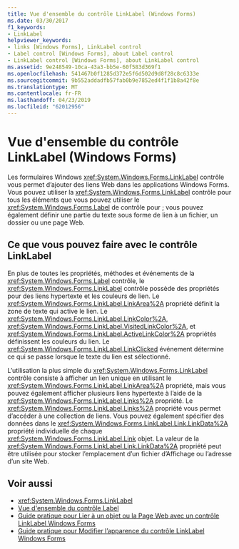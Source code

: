 ```yaml
---
title: Vue d'ensemble du contrôle LinkLabel (Windows Forms)
ms.date: 03/30/2017
f1_keywords:
- LinkLabel
helpviewer_keywords:
- links [Windows Forms], LinkLabel control
- Label control [Windows Forms], about Label control
- LinkLabel control [Windows Forms], about LinkLabel control
ms.assetid: 9e248549-10ca-43a3-bb5e-60f583d369f1
ms.openlocfilehash: 541467b0f1285d372e5f6d502d9d8f28c8c6333e
ms.sourcegitcommit: 9b552addadfb57fab0b9e7852ed4f1f1b8a42f8e
ms.translationtype: MT
ms.contentlocale: fr-FR
ms.lasthandoff: 04/23/2019
ms.locfileid: "62012956"
---
```

# <a name="linklabel-control-overview-windows-forms"></a>Vue d'ensemble du contrôle LinkLabel (Windows Forms)
Les formulaires Windows <xref:System.Windows.Forms.LinkLabel> contrôle vous permet d’ajouter des liens Web dans les applications Windows Forms. Vous pouvez utiliser la <xref:System.Windows.Forms.LinkLabel> contrôle pour tous les éléments que vous pouvez utiliser le <xref:System.Windows.Forms.Label> de contrôle pour ; vous pouvez également définir une partie du texte sous forme de lien à un fichier, un dossier ou une page Web.  
  
## <a name="what-you-can-do-with-the-linklabel-control"></a>Ce que vous pouvez faire avec le contrôle LinkLabel  
 En plus de toutes les propriétés, méthodes et événements de la <xref:System.Windows.Forms.Label> contrôle, le <xref:System.Windows.Forms.LinkLabel> contrôle possède des propriétés pour des liens hypertexte et les couleurs de lien. Le <xref:System.Windows.Forms.LinkLabel.LinkArea%2A> propriété définit la zone de texte qui active le lien. Le <xref:System.Windows.Forms.LinkLabel.LinkColor%2A>, <xref:System.Windows.Forms.LinkLabel.VisitedLinkColor%2A>, et <xref:System.Windows.Forms.LinkLabel.ActiveLinkColor%2A> propriétés définissent les couleurs du lien. Le <xref:System.Windows.Forms.LinkLabel.LinkClicked> événement détermine ce qui se passe lorsque le texte du lien est sélectionné.  
  
 L’utilisation la plus simple du <xref:System.Windows.Forms.LinkLabel> contrôle consiste à afficher un lien unique en utilisant le <xref:System.Windows.Forms.LinkLabel.LinkArea%2A> propriété, mais vous pouvez également afficher plusieurs liens hypertexte à l’aide de la <xref:System.Windows.Forms.LinkLabel.Links%2A> propriété. Le <xref:System.Windows.Forms.LinkLabel.Links%2A> propriété vous permet d’accéder à une collection de liens. Vous pouvez également spécifier des données dans le <xref:System.Windows.Forms.LinkLabel.Link.LinkData%2A> propriété individuelle de chaque <xref:System.Windows.Forms.LinkLabel.Link> objet. La valeur de la <xref:System.Windows.Forms.LinkLabel.Link.LinkData%2A> propriété peut être utilisée pour stocker l’emplacement d’un fichier d’Affichage ou l’adresse d’un site Web.  
  
## <a name="see-also"></a>Voir aussi

- <xref:System.Windows.Forms.LinkLabel>
- [Vue d'ensemble du contrôle Label](label-control-overview-windows-forms.md)
- [Guide pratique pour Lier à un objet ou la Page Web avec un contrôle LinkLabel Windows Forms](link-to-an-object-or-web-page-with-wf-linklabel-control.md)
- [Guide pratique pour Modifier l’apparence du contrôle LinkLabel Windows Forms](how-to-change-the-appearance-of-the-windows-forms-linklabel-control.md)
